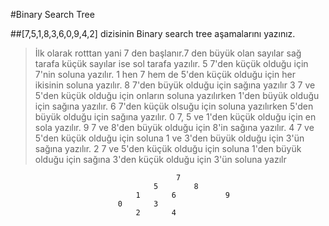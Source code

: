 #Binary Search Tree

##[7,5,1,8,3,6,0,9,4,2] dizisinin Binary search tree aşamalarını yazınız.

>İlk olarak rotttan yani 7 den başlanır.7 den büyük olan sayılar sağ tarafa küçük sayılar ise sol tarafa yazılır.
5 7'den küçük olduğu için 7'nin soluna yazılır.
1 hen 7 hem de 5'den küçük olduğu için her ikisinin soluna yazılır.
8 7'den büyük olduğu için sağına yazılır 
3 7 ve 5'den küçük olduğu için onların soluna yazılırken 1'den büyük olduğu için sağına yazılır.
6 7'den küçük olsuğu için soluna yazılırken 5'den büyük olduğu için sağına yazılır.
0 7, 5 ve 1'den küçük olduğu için en sola yazılır.
9 7 ve 8'den büyük olduğu için 8'in sağına yazılır.
4 7 ve 5'den küçük olduğu için soluna 1 ve 3'den büyük olduğu için 3'ün sağına yazılır.
2 7 ve 5'den küçük olduğu için soluna 1'den büyük olduğu için sağına 3'den küçük olduğu için 3'ün soluna yazılr

                                         7
                                    5        8   
                                1       6           9
                            0       3
                                2       4
